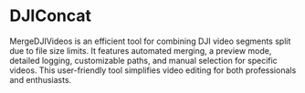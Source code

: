 # DJIConcat
MergeDJIVideos is an efficient tool for combining DJI video segments split due to file size limits. It features automated merging, a preview mode, detailed logging, customizable paths, and manual selection for specific videos. This user-friendly tool simplifies video editing for both professionals and enthusiasts.
